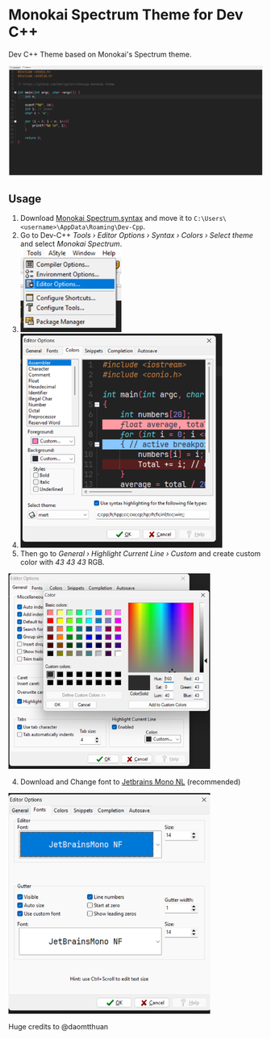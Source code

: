 # Monokai Spectrum Theme for Dev C++

Dev C++ Theme based on Monokai's Spectrum theme.

![Screenshot](https://github.com/mertgulerx/devcpp-monokai-theme/blob/main/screenshot/Screenshot%202025-03-10%20130904.png)

## Usage

1. Download [Monokai Spectrum.syntax](https://github.com/mertgulerx/devcpp-monokai-theme/blob/main/Monokai%20Spectrum.syntax) and move it to `C:\Users\<username>\AppData\Roaming\Dev-Cpp`.
2. Go to Dev-C++ _Tools › Editor Options › Syntax › Colors › Select theme_ and select _Monokai Spectrum_.
3. <img src="https://github.com/mertgulerx/devcpp-monokai-theme/blob/main/screenshot/Screenshot%202025-03-10%20131359.png" width="200">
4. <img src="https://github.com/mertgulerx/devcpp-monokai-theme/blob/main/screenshot/Screenshot%202025-03-10%20131411.png" width="400">
5. Then go to _General › Highlight Current Line › Custom_ and create custom color with _43 43 43_ RGB.

<img src="https://github.com/mertgulerx/devcpp-monokai-theme/blob/main/screenshot/Screenshot%202025-03-10%20131439.png" width="400">

4. Download and Change font to [Jetbrains Mono NL](https://github.com/mertgulerx/devcpp-monokai-theme/blob/main/JetBrainsMonoNL-Regular.ttf) (recommended)

<img src="https://github.com/mertgulerx/devcpp-monokai-theme/blob/main/screenshot/Screenshot%202025-03-10%20131418.png" width="400">


Huge credits to @daomtthuan
